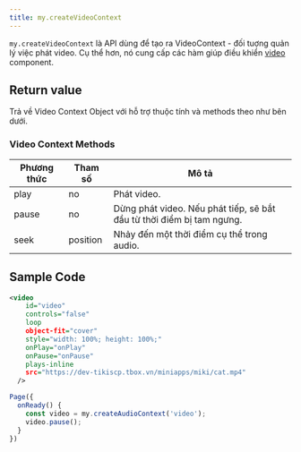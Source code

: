 ```yaml
---
title: my.createVideoContext
---
```


`my.createVideoContext` là API dùng để tạo ra VideoContext - đối tuợng quản lý việc phát video. Cụ thể hơn, nó cung cấp các hàm giúp điều khiển [video](/docs/component/basic/media/video) component.

## Return value

Trả về Video Context Object với hỗ trợ thuộc tính và methods theo như bên dưới.

### Video Context Methods

| Phương thức | Tham số  | Mô tả                                                                 |
| ----------- | -------- | --------------------------------------------------------------------- |
| play        | no       | Phát video.                                                           |
| pause       | no       | Dừng phát video. Nếu phát tiếp, sẽ bắt đầu từ thời điểm bị tam ngưng. |
| seek        | position | Nhảy đến một thời điểm cụ thể trong audio.                            |

## Sample Code

```xml
<video
    id="video"
    controls="false"
    loop
    object-fit="cover"
    style="width: 100%; height: 100%;"
    onPlay="onPlay"
    onPause="onPause"
    plays-inline
    src="https://dev-tikiscp.tbox.vn/miniapps/miki/cat.mp4"
  />
```

```js title=index.js
Page({
  onReady() {
    const video = my.createAudioContext('video');
    video.pause();
  }
})
```


